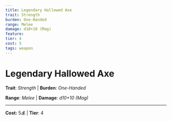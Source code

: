 ```yaml
---
title: Legendary Hallowed Axe
trait: Strength
burden: One-Handed
range: Melee
damage: d10+10 (Mag)
feature: 
tier: 4
cost: 5
tags: weapon
---
```

# Legendary Hallowed Axe

**Trait**: _Strength_ | **Burden**: _One-Handed_

**Range**: _Melee_ | **Damage**: _d10+10 (Mag)_

___
**Cost:** 5💰 | **Tier**: 4
